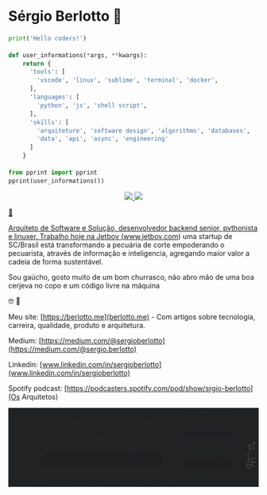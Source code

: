 # Sérgio Berlotto :metal:

```python
print('Hello coders!')

def user_informations(*args, **kwargs):
    return {
      'tools': [
        'vscode', 'linux', 'sublime', 'terminal', 'docker',
      ],
      'languages': [
        'python', 'js', 'shell script',
      ],
      'skills': [
        'arquiteture', 'software design', 'algorithms', 'databases', 
        'data', 'api', 'async', 'engineering'
      ]
    }
    
from pprint import pprint
pprint(user_informations())
```

<div align="center">
  <a href="https://github.com/berlotto">
  <img height="220em" src="https://github-readme-stats.vercel.app/api?username=berlotto&show_icons=true&theme=aura&include_all_commits=true&count_private=true"/>
  <img height="180em" src="https://github-readme-stats.vercel.app/api/top-langs/?username=berlotto&layout=compact&langs_count=7&theme=darcula"/>
</div>


:monocle_face:

Arquiteto de Software e Solução, desenvolvedor backend senior, pythonista e linuxer. Trabalho hoje na Jetbov (www.jetbov.com) uma startup de SC/Brasil está transformando a pecuária de corte empoderando o pecuarista, através de informação e inteligencia, agregando maior valor a cadeia de forma sustentável.

Sou gaúcho, gosto muito de um bom churrasco, não abro mão de uma boa cerjeva no copo e um código livre na máquina

:nerd_face: :speech_balloon:

Meu site: [https://berlotto.me](berlotto.me) - Com artigos sobre tecnologia, carreira, qualidade, produto e arquitetura.

Medium: [https://medium.com/@sergioberlotto](https://medium.com/@sergio.berlotto)

Linkedin: [www.linkedin.com/in/sergioberlotto](www.linkedin.com/in/sergioberlotto)

Spotify podcast: [https://podcasters.spotify.com/pod/show/srgio-berlotto](Os Arquitetos)

![Linux](trem.gif)
